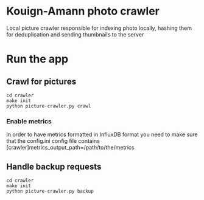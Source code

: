 # Kouign-Amann photo crawler

Local picture crawler responsible for indexing photo locally, hashing them for deduplication and sending thumbnails to the server

# Run the app

## Crawl for pictures

```
cd crawler
make init
python picture-crawler.py crawl
```

### Enable metrics

In order to have metrics formatted in InfluxDB format you need to make sure that the config.ini config file contains [crawler]metrics_output_path=/path/to/the/metrics

## Handle backup requests

```
cd crawler
make init
python picture-crawler.py backup
```

